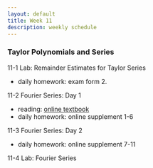 ```yaml
---
layout: default
title: Week 11
description: weekly schedule
--- 
```

### Taylor Polynomials and Series

11-1 Lab: Remainder Estimates for Taylor Series

* daily homework: exam form 2. <br>

11-2 Fourier Series: Day 1

* reading: [online textbook](\calculus2\schedule\week11\FourierSeries.pdf)
* daily homework: online supplement 1-6

11-3 Fourier Series: Day 2 

* daily homework: online supplement 7-11

11-4 Lab: Fourier Series





